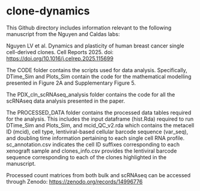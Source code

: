 # clone-dynamics

This Github directory includes information relevant to the following manuscript from the Nguyen and Caldas labs:

Nguyen LV et al. Dynamics and plasticity of human breast cancer single cell-derived clones. Cell Reports 2025. doi: https://doi.org/10.1016/j.celrep.2025.115699

The CODE folder contains the scripts used for data analysis. Specifically, DTime_Sim and Plots_Sim contain the code for the mathematical modelling presented in Figure 2A and Supplementary Figure 5. 

The PDX_cln_scRNAseq_analysis folder contains the code for all the scRNAseq data analysis presented in the paper.

The PROCESSED_DATA folder contains the processed data tables required for the analysis. This includes the input dataframe (hist.Rda) required to run DTime_Sim and Plots_Sim, and mcid_QC_v2.rda which contains the metacell ID (mcid), cell type, lentiviral-based cellular barcode sequence (var_seq), and doubling time information pertaining to each single cell RNA profile. sc_annotation.csv indicates the cell ID suffixes corresponding to each xenograft sample and clones_info.csv provides the lentiviral barcode sequence corresponding to each of the clones highlighted in the manuscript.

Processed count matrices from both bulk and scRNAseq can be accessed through Zenodo: https://zenodo.org/records/14996776
